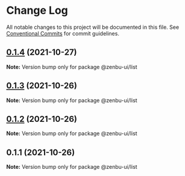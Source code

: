# Change Log

All notable changes to this project will be documented in this file.
See [Conventional Commits](https://conventionalcommits.org) for commit guidelines.

## [0.1.4](https://github.com/KodepandaID/zenbu-ui/compare/@zenbu-ui/list@0.1.3...@zenbu-ui/list@0.1.4) (2021-10-27)

**Note:** Version bump only for package @zenbu-ui/list





## [0.1.3](https://github.com/KodepandaID/zenbu-ui/compare/@zenbu-ui/list@0.1.2...@zenbu-ui/list@0.1.3) (2021-10-26)

**Note:** Version bump only for package @zenbu-ui/list





## [0.1.2](https://github.com/KodepandaID/zenbu-ui/compare/@zenbu-ui/list@0.1.1...@zenbu-ui/list@0.1.2) (2021-10-26)

**Note:** Version bump only for package @zenbu-ui/list





## 0.1.1 (2021-10-26)

**Note:** Version bump only for package @zenbu-ui/list
